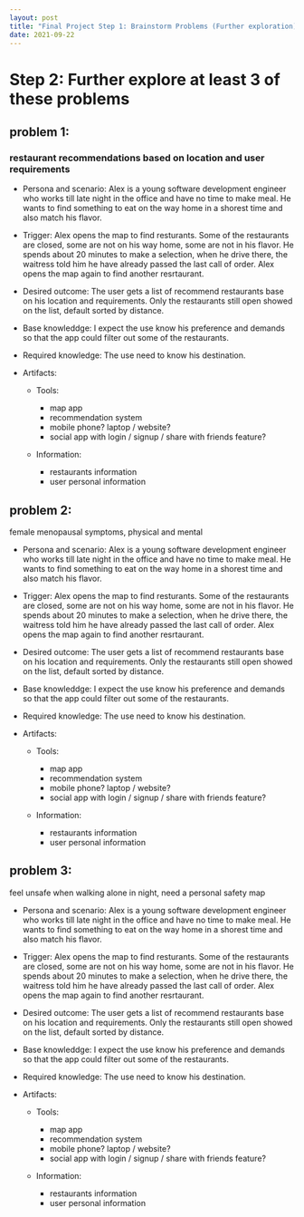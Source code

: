 ```yaml
---
layout: post
title: "Final Project Step 1: Brainstorm Problems (Further exploration)"
date: 2021-09-22
---
```


# Step 2: Further explore at least 3 of these problems

## problem 1:
### restaurant recommendations based on location and user requirements

* Persona and scenario: 
Alex is a young software development engineer who works till late night in the office and have no time to make meal. He wants to find something to eat on the way home in a shorest time and also match his flavor.

* Trigger:
Alex opens the map to find resturants. Some of the restaurants are closed, some are not on his way home, some are not in his flavor. He spends about 20 minutes to make a selection, when he drive there, the waitress told him he have already passed the last call of order. Alex opens the map again to find another resrtaurant.

* Desired outcome:
The user gets a list of recommend restaurants base on his location and requirements. Only the restaurants still open showed on the list, default sorted by distance.

* Base knowleddge:
I expect the use know his preference and demands so that the app could filter out some of the restaurants.

* Required knowledge:
The use need to know his destination. 

* Artifacts:
    * Tools:
        * map app
        * recommendation system
        * mobile phone? laptop / website?
        * social app with login / signup / share with friends feature?

    * Information:
        * restaurants information
        * user personal information






## problem 2:
female menopausal symptoms, physical and mental

* Persona and scenario: 
Alex is a young software development engineer who works till late night in the office and have no time to make meal. He wants to find something to eat on the way home in a shorest time and also match his flavor.

* Trigger:
Alex opens the map to find resturants. Some of the restaurants are closed, some are not on his way home, some are not in his flavor. He spends about 20 minutes to make a selection, when he drive there, the waitress told him he have already passed the last call of order. Alex opens the map again to find another resrtaurant.

* Desired outcome:
The user gets a list of recommend restaurants base on his location and requirements. Only the restaurants still open showed on the list, default sorted by distance.

* Base knowleddge:
I expect the use know his preference and demands so that the app could filter out some of the restaurants.

* Required knowledge:
The use need to know his destination. 

* Artifacts:
    * Tools:
        * map app
        * recommendation system
        * mobile phone? laptop / website?
        * social app with login / signup / share with friends feature?

    * Information:
        * restaurants information
        * user personal information



## problem 3:
feel unsafe when walking alone in night, need a personal safety map

* Persona and scenario: 
Alex is a young software development engineer who works till late night in the office and have no time to make meal. He wants to find something to eat on the way home in a shorest time and also match his flavor.

* Trigger:
Alex opens the map to find resturants. Some of the restaurants are closed, some are not on his way home, some are not in his flavor. He spends about 20 minutes to make a selection, when he drive there, the waitress told him he have already passed the last call of order. Alex opens the map again to find another resrtaurant.

* Desired outcome:
The user gets a list of recommend restaurants base on his location and requirements. Only the restaurants still open showed on the list, default sorted by distance.

* Base knowleddge:
I expect the use know his preference and demands so that the app could filter out some of the restaurants.

* Required knowledge:
The use need to know his destination. 

* Artifacts:
    * Tools:
        * map app
        * recommendation system
        * mobile phone? laptop / website?
        * social app with login / signup / share with friends feature?

    * Information:
        * restaurants information
        * user personal information
